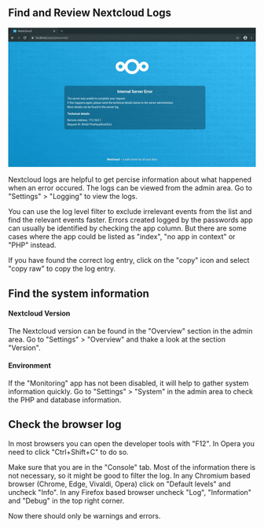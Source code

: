## Find and Review Nextcloud Logs
[![How To: Find and Review Nextcloud Logs](./_files/_previews/view-logs.gif)](./_files/videos/view-logs.webm)

Nextcloud logs are helpful to get percise information about what happened when an error occured.
The logs can be viewed from the admin area.
Go to "Settings" > "Logging" to view the logs.

You can use the log level filter to exclude irrelevant events from the list and find the relevant events faster.
Errors created logged by the passwords app can usually be identified by checking the app column.
But there are some cases where the app could be listed as "index", "no app in context" or "PHP" instead.

If you have found the correct log entry, click on the "copy" icon and select "copy raw" to copy the log entry.


## Find the system information
#### Nextcloud Version
The Nextcloud version can be found in the "Overview" section in the admin area.
Go to "Settings" > "Overview" and thake a look at the section "Version".

#### Environment
If the "Monitoring" app has not been disabled, it will help to gather system information quickly.
Go to "Settings" > "System" in the admin area to check the PHP and database information.


## Check the browser log
In most browsers you can open the developer tools with "F12".
In Opera you need to click "Ctrl+Shift+C" to do so.

Make sure that you are in the "Console" tab.
Most of the information there is not necessary, so it might be good to filter the log.
In any Chromium based browser (Chrome, Edge, Vivaldi, Opera) click on "Default levels" and uncheck "Info".
In any Firefox based browser uncheck "Log", "Information" and "Debug" in the top right corner.

Now there should only be warnings and errors.